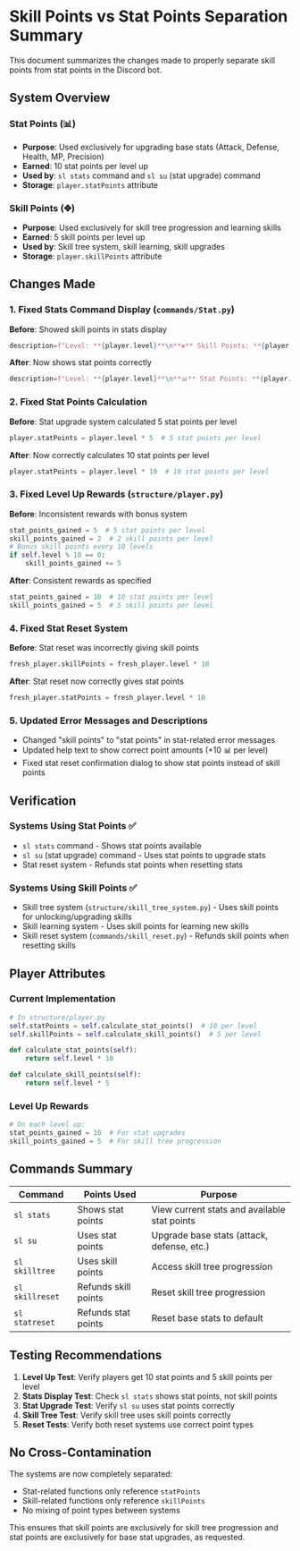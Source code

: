 # Skill Points vs Stat Points Separation Summary

This document summarizes the changes made to properly separate skill points from stat points in the Discord bot.

## System Overview

### Stat Points (📊)
- **Purpose**: Used exclusively for upgrading base stats (Attack, Defense, Health, MP, Precision)
- **Earned**: 10 stat points per level up
- **Used by**: `sl stats` command and `sl su` (stat upgrade) command
- **Storage**: `player.statPoints` attribute

### Skill Points (✥)
- **Purpose**: Used exclusively for skill tree progression and learning skills
- **Earned**: 5 skill points per level up
- **Used by**: Skill tree system, skill learning, skill upgrades
- **Storage**: `player.skillPoints` attribute

## Changes Made

### 1. Fixed Stats Command Display (`commands/Stat.py`)
**Before**: Showed skill points in stats display
```python
description=f"Level: **{player.level}**\n**✥** Skill Points: **{player.skillPoints}**"
```

**After**: Now shows stat points correctly
```python
description=f"Level: **{player.level}**\n**📊** Stat Points: **{player.statPoints}**"
```

### 2. Fixed Stat Points Calculation
**Before**: Stat upgrade system calculated 5 stat points per level
```python
player.statPoints = player.level * 5  # 5 stat points per level
```

**After**: Now correctly calculates 10 stat points per level
```python
player.statPoints = player.level * 10  # 10 stat points per level
```

### 3. Fixed Level Up Rewards (`structure/player.py`)
**Before**: Inconsistent rewards with bonus system
```python
stat_points_gained = 5  # 5 stat points per level
skill_points_gained = 2  # 2 skill points per level
# Bonus skill points every 10 levels
if self.level % 10 == 0:
    skill_points_gained += 5
```

**After**: Consistent rewards as specified
```python
stat_points_gained = 10  # 10 stat points per level
skill_points_gained = 5  # 5 skill points per level
```

### 4. Fixed Stat Reset System
**Before**: Stat reset was incorrectly giving skill points
```python
fresh_player.skillPoints = fresh_player.level * 10
```

**After**: Stat reset now correctly gives stat points
```python
fresh_player.statPoints = fresh_player.level * 10
```

### 5. Updated Error Messages and Descriptions
- Changed "skill points" to "stat points" in stat-related error messages
- Updated help text to show correct point amounts (+10 📊 per level)
- Fixed stat reset confirmation dialog to show stat points instead of skill points

## Verification

### Systems Using Stat Points ✅
- `sl stats` command - Shows stat points available
- `sl su` (stat upgrade) command - Uses stat points to upgrade stats
- Stat reset system - Refunds stat points when resetting stats

### Systems Using Skill Points ✅
- Skill tree system (`structure/skill_tree_system.py`) - Uses skill points for unlocking/upgrading skills
- Skill learning system - Uses skill points for learning new skills
- Skill reset system (`commands/skill_reset.py`) - Refunds skill points when resetting skills

## Player Attributes

### Current Implementation
```python
# In structure/player.py
self.statPoints = self.calculate_stat_points()  # 10 per level
self.skillPoints = self.calculate_skill_points()  # 5 per level

def calculate_stat_points(self):
    return self.level * 10

def calculate_skill_points(self):
    return self.level * 5
```

### Level Up Rewards
```python
# On each level up:
stat_points_gained = 10  # For stat upgrades
skill_points_gained = 5  # For skill tree progression
```

## Commands Summary

| Command | Points Used | Purpose |
|---------|-------------|---------|
| `sl stats` | Shows stat points | View current stats and available stat points |
| `sl su` | Uses stat points | Upgrade base stats (attack, defense, etc.) |
| `sl skilltree` | Uses skill points | Access skill tree progression |
| `sl skillreset` | Refunds skill points | Reset skill tree progression |
| `sl statreset` | Refunds stat points | Reset base stats to default |

## Testing Recommendations

1. **Level Up Test**: Verify players get 10 stat points and 5 skill points per level
2. **Stats Display Test**: Check `sl stats` shows stat points, not skill points
3. **Stat Upgrade Test**: Verify `sl su` uses stat points correctly
4. **Skill Tree Test**: Verify skill tree uses skill points correctly
5. **Reset Tests**: Verify both reset systems use correct point types

## No Cross-Contamination

The systems are now completely separated:
- Stat-related functions only reference `statPoints`
- Skill-related functions only reference `skillPoints`
- No mixing of point types between systems

This ensures that skill points are exclusively for skill tree progression and stat points are exclusively for base stat upgrades, as requested.
